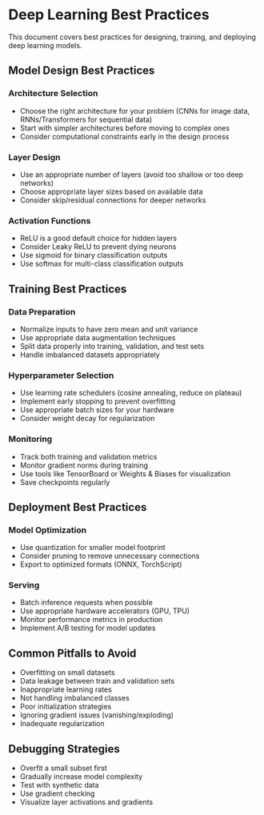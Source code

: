 # Deep Learning Best Practices

This document covers best practices for designing, training, and deploying deep learning models.

## Model Design Best Practices

### Architecture Selection
- Choose the right architecture for your problem (CNNs for image data, RNNs/Transformers for sequential data)
- Start with simpler architectures before moving to complex ones
- Consider computational constraints early in the design process

### Layer Design
- Use an appropriate number of layers (avoid too shallow or too deep networks)
- Choose appropriate layer sizes based on available data
- Consider skip/residual connections for deeper networks

### Activation Functions
- ReLU is a good default choice for hidden layers
- Consider Leaky ReLU to prevent dying neurons
- Use sigmoid for binary classification outputs
- Use softmax for multi-class classification outputs

## Training Best Practices

### Data Preparation
- Normalize inputs to have zero mean and unit variance
- Use appropriate data augmentation techniques
- Split data properly into training, validation, and test sets
- Handle imbalanced datasets appropriately

### Hyperparameter Selection
- Use learning rate schedulers (cosine annealing, reduce on plateau)
- Implement early stopping to prevent overfitting
- Use appropriate batch sizes for your hardware
- Consider weight decay for regularization

### Monitoring
- Track both training and validation metrics
- Monitor gradient norms during training
- Use tools like TensorBoard or Weights & Biases for visualization
- Save checkpoints regularly

## Deployment Best Practices

### Model Optimization
- Use quantization for smaller model footprint
- Consider pruning to remove unnecessary connections
- Export to optimized formats (ONNX, TorchScript)

### Serving
- Batch inference requests when possible
- Use appropriate hardware accelerators (GPU, TPU)
- Monitor performance metrics in production
- Implement A/B testing for model updates

## Common Pitfalls to Avoid

- Overfitting on small datasets
- Data leakage between train and validation sets
- Inappropriate learning rates
- Not handling imbalanced classes
- Poor initialization strategies
- Ignoring gradient issues (vanishing/exploding)
- Inadequate regularization

## Debugging Strategies

- Overfit a small subset first
- Gradually increase model complexity
- Test with synthetic data
- Use gradient checking
- Visualize layer activations and gradients 